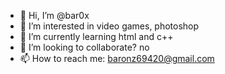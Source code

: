 - 👋 Hi, I’m @bar0x
- 👀 I’m interested in video games, photoshop
- 🌱 I’m currently learning html and c++
- 💞️ I’m looking to collaborate? no
- 📫 How to reach me: baronz69420@gmail.com

<!---
bar0x/bar0x is a ✨ special ✨ repository because its `README.md` (this file) appears on your GitHub profile.
You can click the Preview link to take a look at your changes.
--->
